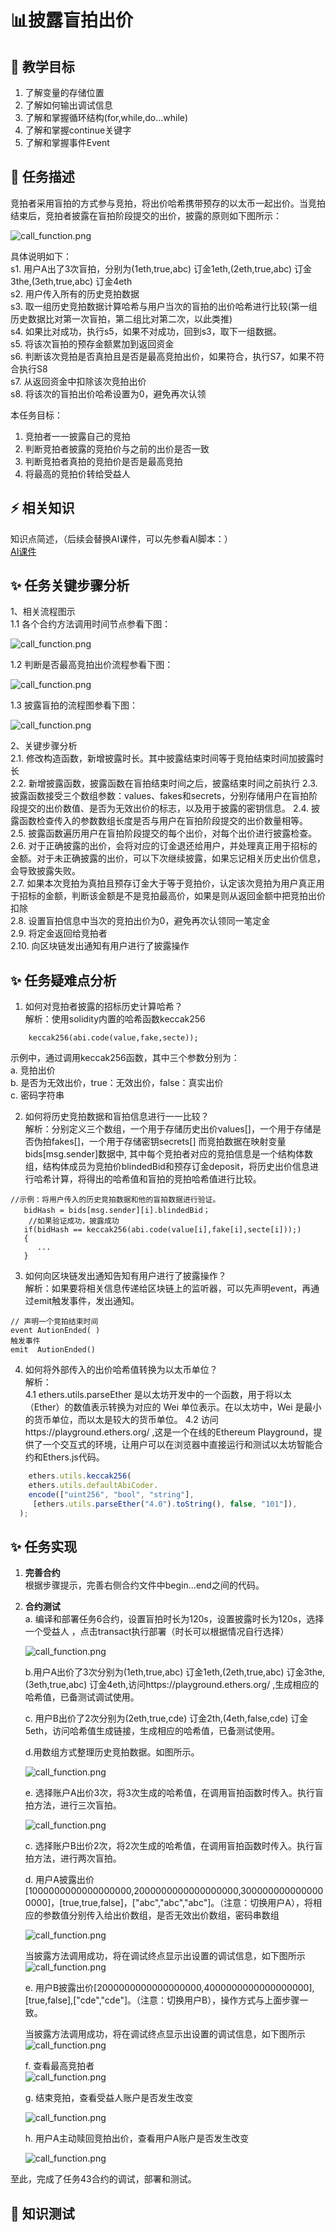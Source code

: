 # 📊披露盲拍出价

## **🚧 教学目标**

1. 了解变量的存储位置
2. 了解如何输出调试信息
3. 了解和掌握循环结构(for,while,do...while)
4. 了解和掌握continue关键字
5. 了解和掌握事件Event

## **💚 任务描述**

竞拍者采用盲拍的方式参与竞拍，将出价哈希携带预存的以太币一起出价。当竞拍结束后，竞拍者披露在盲拍阶段提交的出价，披露的原则如下图所示：  

 ![call_function.png](https://i.postimg.cc/m2qrbhdV/11.png)

具体说明如下：  
s1. 用户A出了3次盲拍，分别为(1eth,true,abc) 订金1eth,(2eth,true,abc) 订金3the,(3eth,true,abc) 订金4eth     
s2. 用户传入所有的历史竞拍数据  
s3. 取一组历史竞拍数据计算哈希与用户当次的盲拍的出价哈希进行比较(第一组历史数据比对第一次盲拍，第二组比对第二次，以此类推)    
s4. 如果比对成功，执行s5，如果不对成功，回到s3，取下一组数据。    
s5. 将该次盲拍的预存金额累加到返回资金    
s6. 判断该次竞拍是否真拍且是否是最高竞拍出价，如果符合，执行S7，如果不符合执行S8    
s7. 从返回资金中扣除该次竞拍出价    
s8. 将该次的盲拍出价哈希设置为0，避免再次认领     

本任务目标：
1. 竞拍者一一披露自己的竞拍
2. 判断竞拍者披露的竞拍价与之前的出价是否一致
3. 判断竞拍者真拍的竞拍价是否是最高竞拍
4. 将最高的竞拍价转给受益人
 

## **⚡ 相关知识**
知识点简述，（后续会替换AI课件，可以先参看AI脚本：）  
[AI课件](https://docs.qq.com/sheet/DSmdHWWNoT25LTENl?tab=z32x08)  
   

## **✨ 任务关键步骤分析**  
1、相关流程图示    
1.1 各个合约方法调用时间节点参看下图：  

![call_function.png](https://i.postimg.cc/zXMP0t08/12.png)  

1.2 判断是否最高竞拍出价流程参看下图：  

![call_function.png](https://i.postimg.cc/wxnGk4WH/14.png)  

1.3 披露盲拍的流程图参看下图：    

![call_function.png](https://i.postimg.cc/1zYH342P/13.png)     

2、关键步骤分析  
2.1. 修改构造函数，新增披露时长。其中披露结束时间等于竞拍结束时间加披露时长  
2.2. 新增披露函数，披露函数在盲拍结束时间之后，披露结束时间之前执行 
2.3. 披露函数接受三个数组参数：values、fakes和secrets，分别存储用户在盲拍阶段提交的出价数值、是否为无效出价的标志，以及用于披露的密钥信息。
2.4. 披露函数检查传入的参数数组长度是否与用户在盲拍阶段提交的出价数量相等。  
2.5. 披露函数遍历用户在盲拍阶段提交的每个出价，对每个出价进行披露检查。  
2.6. 对于正确披露的出价，会将对应的订金退还给用户，并处理真正用于招标的金额。对于未正确披露的出价，可以下次继续披露，如果忘记相关历史出价信息，会导致披露失败。  
2.7. 如果本次竞拍为真拍且预存订金大于等于竞拍价，认定该次竞拍为用户真正用于招标的金额，判断该金额是不是竞拍最高价，如果是则从返回金额中把竞拍出价扣除  
2.8. 设置盲拍信息中当次的竞拍出价为0，避免再次认领同一笔定金  
2.9. 将定金返回给竞拍者  
2.10. 向区块链发出通知有用户进行了披露操作

## **✨ 任务疑难点分析**
1. 如何对竞拍者披露的招标历史计算哈希？   
解析：使用solidity内置的哈希函数keccak256
```Solidity
    keccak256(abi.code(value,fake,secte)); 
```   
示例中，通过调用keccak256函数，其中三个参数分别为：  
a. 竞拍出价  
b. 是否为无效出价，true：无效出价，false：真实出价  
c. 密码字符串   

2. 如何将历史竞拍数据和盲拍信息进行一一比较？    
解析：分别定义三个数组，一个用于存储历史出价values[]，一个用于存储是否伪拍fakes[]，一个用于存储密钥secrets[]
而竞拍数据在映射变量bids[msg.sender]数据中,  其中每个竞拍者对应的竞拍信息是一个结构体数组，结构体成员为竞拍价blindedBid和预存订金deposit，将历史出价信息进行哈希计算，将得出的哈希值和盲拍的竞拍哈希值进行比较。
```Solidity
//示例：将用户传入的历史竞拍数据和他的盲拍数据进行验证。
   bidHash = bids[msg.sender][i].blindedBid；
    //如果验证成功，披露成功
   if(bidHash == keccak256(abi.code(value[i],fake[i],secte[i]));)
   {
      ...
   } 
```  
3. 如何向区块链发出通知告知有用户进行了披露操作？    
解析：如果要将相关信息传递给区块链上的监听器，可以先声明event，再通过emit触发事件，发出通知。
```Solidity
// 声明一个竞拍结束时间  
event AutionEnded( )    
触发事件  
emit  AutionEnded()      
```
4. 如何将外部传入的出价哈希值转换为以太币单位？   
解析：  
4.1 ethers.utils.parseEther 是以太坊开发中的一个函数，用于将以太（Ether）的数值表示转换为对应的 Wei 单位表示。在以太坊中，Wei 是最小的货币单位，而以太是较大的货币单位。
4.2 访问https://playground.ethers.org/ ,这是一个在线的Ethereum Playground，提供了一个交互式的环境，让用户可以在浏览器中直接运行和测试以太坊智能合约和Ethers.js代码。
```JavaScript
    ethers.utils.keccak256(
    ethers.utils.defaultAbiCoder.
    encode(["uint256", "bool", "string"],
     [ethers.utils.parseEther("4.0").toString(), false, "101"]),
  );
``` 

## **✨ 任务实现**
1. **完善合约**  
    根据步骤提示，完善右侧合约文件中begin...end之间的代码。  

3. **合约测试**  
   a. 编译和部署任务6合约，设置盲拍时长为120s，设置披露时长为120s，选择一个受益人 ，点击transact执行部署（时长可以根据情况自行选择）  

     ![call_function.png](https://i.postimg.cc/jSvFVsrD/2.png)
   
   b.用户A出价了3次分别为(1eth,true,abc) 订金1eth,(2eth,true,abc) 订金3the,(3eth,true,abc) 订金4eth,访问https://playground.ethers.org/ ,生成相应的哈希值，已备测试调试使用。  


   c. 用户B出价了2次分别为(2eth,true,cde) 订金2th,(4eth,false,cde) 订金5eth，访问哈希值生成链接，生成相应的哈希值，已备测试使用。  


   d.用数组方式整理历史竞拍数据。如图所示。  

   ![call_function.png](https://i.postimg.cc/GpCNKPW5/hisBid.png)

   e. 选择账户A出价3次，将3次生成的哈希值，在调用盲拍函数时传入。执行盲拍方法，进行三次盲拍。
   
   ![call_function.png](https://i.postimg.cc/q76ycT4t/3.png)  
    

    c. 选择账户B出价2次，将2次生成的哈希值，在调用盲拍函数时传入。执行盲拍方法，进行两次盲拍。</span>  

   d. 用户A披露出价[1000000000000000000,2000000000000000000,3000000000000000000]，[true,true,false]，["abc","abc","abc"]。（注意：切换用户A），将相应的参数值分别传入给出价数组，是否无效出价数组，密码串数组
   
    ![call_function.png](https://i.postimg.cc/MZMCvWHC/4.png) 
     
    当披露方法调用成功，将在调试终点显示出设置的调试信息，如下图所示  
    ![call_function.png](https://i.postimg.cc/KzvgJqkT/5.png)  

   e. 用户B披露出价[2000000000000000000,4000000000000000000],[true,false],["cde","cde"]。<span color="red">（注意：切换用户B）</span>，操作方式与上面步骤一致。

      当披露方法调用成功，将在调试终点显示出设置的调试信息，如下图所示  
      ![call_function.png](https://i.postimg.cc/8kb6fr53/6.png) 

   f. 查看最高竞拍者  
   ![call_function.png](https://i.postimg.cc/9MV6Dk8v/7.png) 

   g. 结束竞拍，查看受益人账户是否发生改变  

     ![call_function.png](https://i.postimg.cc/R0GknRkh/8.png) 


   h. 用户A主动赎回竞拍出价，查看用户A账户是否发生改变  

     ![call_function.png](https://i.postimg.cc/FKZYdMFS/9.png)  
 
   
至此，完成了任务43合约的调试，部署和测试。
## **🌸 知识测试**  